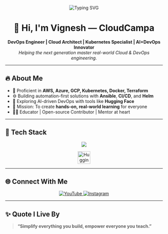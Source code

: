 <p align="center">
  <img src="https://readme-typing-svg.herokuapp.com?font=Fira+Code&size=24&pause=1000&color=FF0000&width=700&lines=Welcome+to+Vignesh's+GitHub+Profile!;Empowering+Cloud%2C+DevOps%2C+Kubernetes+Learners!;Let's+Simplify+Tech+Together+🚀" alt="Typing SVG" />
</p>

<h1 align="center">👋 Hi, I'm Vignesh — CloudCampa</h1>

<p align="center">
  <strong>DevOps Engineer | Cloud Architect | Kubernetes Specialist | AI+DevOps Innovator</strong><br>
  <em>Helping the next generation master real-world Cloud & DevOps engineering.</em>
</p>

---

## 🔥 About Me

- 🧠 Proficient in **AWS, Azure, GCP, Kubernetes, Docker, Terraform**
- ⚙️ Building automation-first solutions with **Ansible**, **CI/CD**, and **Helm**
- 🤖 Exploring AI-driven DevOps with tools like **Hugging Face**
- 🎯 Mission: To create **hands-on, real-world learning** for everyone
- 🧑‍🏫 Educator | Open-source Contributor | Mentor at heart

---

## 🧰 Tech Stack

<p align="center">
  <img src="https://skillicons.dev/icons?i=aws,azure,gcp,kubernetes,docker,terraform,githubactions,ansible,linux,python,prometheus,grafana" />
</p>

<p align="center">
  <img src="https://huggingface.co/front/assets/huggingface_logo-noborder.svg" alt="Hugging Face" height="40" />
</p>

---

## 🌐 Connect With Me

<p align="center">
  <a href="https://youtube.com/@cloudcampa">
    <img src="https://img.shields.io/badge/YouTube-CloudCampa-FF0000?style=for-the-badge&logo=youtube&logoColor=white" alt="YouTube" />
  </a>
  <a href="https://www.instagram.com/_cloudcampa_">
    <img src="https://img.shields.io/badge/Instagram-_cloudcampa_-E4405F?style=for-the-badge&logo=instagram&logoColor=white" alt="Instagram" />
  </a>
</p>

---

## ✨ Quote I Live By

> **“Simplify everything you build, empower everyone you teach.”**
